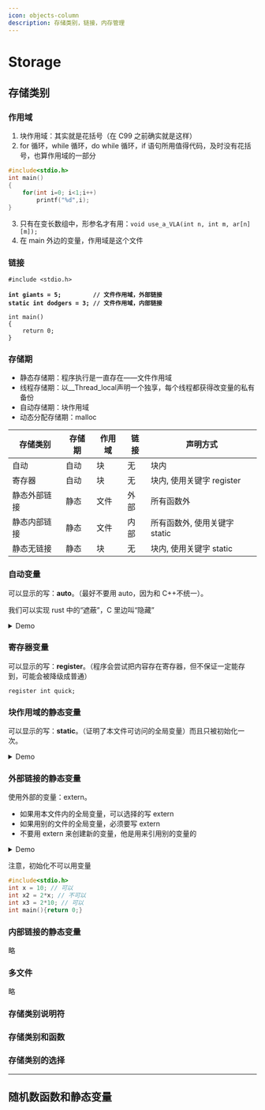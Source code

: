 ```yaml
---
icon: objects-column
description: 存储类别，链接，内存管理
---
```


# Storage

## 存储类别

### 作用域

1. 块作用域：其实就是花括号（在 C99 之前确实就是这样）
2. for 循环，while 循环，do while 循环，if 语句所用值得代码，及时没有花括号，也算作用域的一部分

```c
#include<stdio.h>
int main()
{
    for(int i=0; i<1;i++)
        printf("%d",i);
}
```

3. 只有在变长数组中，形参名才有用：`void use_a_VLA(int n, int m, ar[n][m]);`
4. 在 main 外边的变量，作用域是这个文件

### 链接

<pre class="language-c"><code class="lang-c">#include &#x3C;stdio.h>

<strong>int giants = 5;         // 文件作用域，外部链接
</strong><strong>static int dodgers = 3; // 文件作用域，内部链接
</strong>
int main()
{
    return 0;
}
</code></pre>

### 存储期

* 静态存储期：程序执行是一直存在——文件作用域
* 线程存储期：以\_\_Thread\_local声明一个独享，每个线程都获得改变量的私有备份
* 自动存储期：块作用域
* 动态分配存储期：malloc

| 存储类别   | 存储期 | 作用域 | 链接 | 声明方式                |
| ------ | --- | --- | -- | ------------------- |
| 自动     | 自动  | 块   | 无  | 块内                  |
| 寄存器    | 自动  | 块   | 无  | 块内, 使用关键字 register  |
| 静态外部链接 | 静态  | 文件  | 外部 | 所有函数外               |
| 静态内部链接 | 静态  | 文件  | 内部 | 所有函数外, 使用关键字 static |
| 静态无链接  | 静态  | 块   | 无  | 块内, 使用关键字 static    |

### 自动变量

可以显示的写：**auto**。（最好不要用 auto，因为和 C++不统一）。

我们可以实现 rust 中的“遮蔽”，C 里边叫“隐藏”

<details>

<summary>Demo</summary>

```
(base) kimshan@MacBook-Pro output % ./"hiding"
x in outer block: 30 at 0x7ff7bb130828
x in inner block: 77 at 0x7ff7bb130824
x in outer block: 30 at 0x7ff7bb130828
x in while loop: 101 at 0x7ff7bb130820
x in while loop: 101 at 0x7ff7bb130820
x in while loop: 101 at 0x7ff7bb130820
(这个最难理解，因为每次 while，里边的 x 都会重新声明，所以一直都是 101)
x in outer block: 34 at 0x7ff7bb130828
```

```c
// hiding.c -- variables in blocks
#include <stdio.h>
int main()
{
    int x = 30;      // original x
    
    printf("x in outer block: %d at %p\n", x, &x);
    {
        int x = 77;  // new x, hides first x
        printf("x in inner block: %d at %p\n", x, &x);
    }
    printf("x in outer block: %d at %p\n", x, &x);
    while (x++ < 33) // original x
    {
        int x = 100; // new x, hides first x 
        x++;
        printf("x in while loop: %d at %p\n", x, &x);
    }
    printf("x in outer block: %d at %p\n", x, &x);

    return 0;
}
```

</details>

### 寄存器变量

可以显示的写：**register**。（程序会尝试把内容存在寄存器，但不保证一定能存到，可能会被降级成普通）

`register int quick;`

### 块作用域的静态变量

可以显示的写：**static**。（证明了本文件可访问的全局变量）而且只被初始化一次。

<details>

<summary>Demo</summary>

```c
/* loc_stat.c -- using a local static variable */
#include <stdio.h>
void trystat(void);

int main(void)
{
    int count;

    for (count = 1; count <= 3; count++)
    {
        printf("Here comes iteration %d:\n", count);
        trystat();
    }

    return 0;
}

void trystat(void)
{
    int fade = 1;
    static int stay = 1;

    printf("fade = %d and stay = %d\n", fade++, stay++);
}

// (base) kimshan@MacBook-Pro output % ./"loc_stat"
// Here comes iteration 1:
// fade = 1 and stay = 1
// Here comes iteration 2:
// fade = 1 and stay = 2
// Here comes iteration 3:
// fade = 1 and stay = 3
```

</details>

### 外部链接的静态变量

使用外部的变量：extern。

* 如果用本文件内的全局变量，可以选择的写 extern
* 如果用别的文件的全局变量，必须要写 extern
* 不要用 extern 来创建新的变量，他是用来引用别的变量的

<details>

<summary>Demo</summary>

```c
int Erupt;            /* 外部定义的变量 */
double Up[100];       /* 外部定义的数组 */
extern char Coal;     /* 如果Coal被定义在另一个文件,则必须这样声明*/
void next(void);      
int main(void)
{
    extern int Erupt;  /* 可选的声明*/
    extern double Up[];/* 可选的声明*/
    ...
}
void next(void)
{
    ...
}
```

</details>

注意，初始化不可以用变量

```c
#include<stdio.h>
int x = 10; // 可以
int x2 = 2*x; // 不可以
int x3 = 2*10; // 可以
int main(){return 0;}
```

### 内部链接的静态变量

略

### 多文件

略

### 存储类别说明符



### 存储类别和函数



### 存储类别的选择



***

## 随机数函数和静态变量







